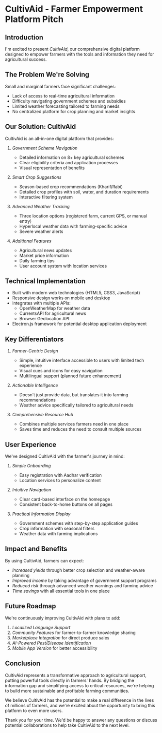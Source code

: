 # CultivAid - Farmer Empowerment Platform Pitch

## Introduction

 I'm excited to present *CultivAid*, our comprehensive digital platform designed to empower farmers with the tools and information they need for agricultural success.

## The Problem We're Solving

Small and marginal farmers face significant challenges:
- Lack of access to real-time agricultural information
- Difficulty navigating government schemes and subsidies
- Limited weather forecasting tailored to farming needs
- No centralized platform for crop planning and market insights

## Our Solution: CultivAid

CultivAid is an all-in-one digital platform that provides:

1. *Government Scheme Navigation*
   - Detailed information on 8+ key agricultural schemes
   - Clear eligibility criteria and application processes
   - Visual representation of benefits

2. *Smart Crop Suggestions*
   - Season-based crop recommendations (Kharif/Rabi)
   - Detailed crop profiles with soil, water, and duration requirements
   - Interactive filtering system

3. *Advanced Weather Tracking*
   - Three location options (registered farm, current GPS, or manual entry)
   - Hyperlocal weather data with farming-specific advice
   - Severe weather alerts

4. *Additional Features*
   - Agricultural news updates
   - Market price information
   - Daily farming tips
   - User account system with location services

## Technical Implementation

- Built with modern web technologies (HTML5, CSS3, JavaScript)
- Responsive design works on mobile and desktop
- Integrates with multiple APIs:
  - OpenWeatherMap for weather data
  - CurrentsAPI for agricultural news
  - Browser Geolocation API
- Electron.js framework for potential desktop application deployment

## Key Differentiators

1. *Farmer-Centric Design*
   - Simple, intuitive interface accessible to users with limited tech experience
   - Visual cues and icons for easy navigation
   - Multilingual support (planned future enhancement)

2. *Actionable Intelligence*
   - Doesn't just provide data, but translates it into farming recommendations
   - Weather advice specifically tailored to agricultural needs

3. *Comprehensive Resource Hub*
   - Combines multiple services farmers need in one place
   - Saves time and reduces the need to consult multiple sources

## User Experience

We've designed CultivAid with the farmer's journey in mind:

1. *Simple Onboarding*
   - Easy registration with Aadhar verification
   - Location services to personalize content

2. *Intuitive Navigation*
   - Clear card-based interface on the homepage
   - Consistent back-to-home buttons on all pages

3. *Practical Information Display*
   - Government schemes with step-by-step application guides
   - Crop information with seasonal filters
   - Weather data with farming implications

## Impact and Benefits

By using CultivAid, farmers can expect:

- *Increased yields* through better crop selection and weather-aware planning
- *Improved income* by taking advantage of government support programs
- *Reduced risk* through advanced weather warnings and farming advice
- *Time savings* with all essential tools in one place

## Future Roadmap

We're continuously improving CultivAid with plans to add:

1. *Localized Language Support*
2. *Community Features* for farmer-to-farmer knowledge sharing
3. *Marketplace Integration* for direct produce sales
4. *AI-Powered Pest/Disease Identification*
5. *Mobile App Version* for better accessibility

## Conclusion

CultivAid represents a transformative approach to agricultural support, putting powerful tools directly in farmers' hands. By bridging the information gap and simplifying access to critical resources, we're helping to build more sustainable and profitable farming communities.

We believe CultivAid has the potential to make a real difference in the lives of millions of farmers, and we're excited about the opportunity to bring this platform to even more users.

Thank you for your time. We'd be happy to answer any questions or discuss potential collaborations to help take CultivAid to the next level.
